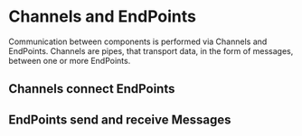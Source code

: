 # Channels and EndPoints
Communication between components is performed via Channels and EndPoints.
Channels are pipes, that transport data, in the form of messages, between one or more EndPoints.
  

## Channels connect EndPoints

## EndPoints send and receive Messages

